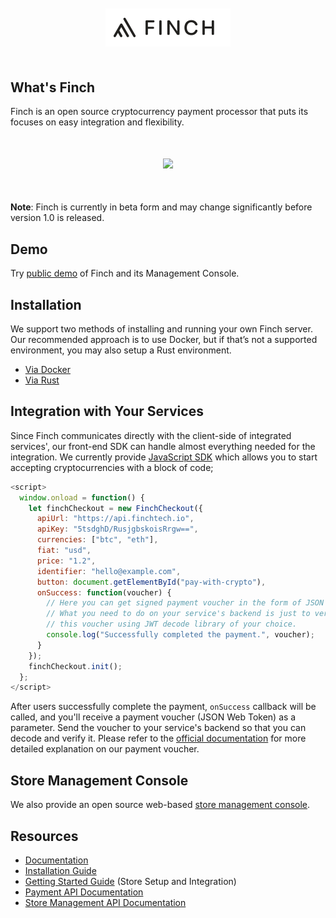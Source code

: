 <div style="text-align:center; margin: 50px 0">
  <img src="docs/finch-logo.png" width="200" />
</div>

## What's Finch

Finch is an open source cryptocurrency payment processor that puts its focuses on easy integration and flexibility.

<div style="text-align:center; margin: 50px 0">
    <img src="https://finch.ams3.cdn.digitaloceanspaces.com/branding/finch-modal.gif" width="600" />
</div>

**Note**: Finch is currently in beta form and may change significantly before version 1.0 is released.

## Demo

Try [public demo](https://app.finchtech.io) of Finch and its Management Console.

## Installation

We support two methods of installing and running your own Finch server. Our recommended approach is to use Docker, but if that’s not a supported environment, you may also setup a Rust environment.

- [Via Docker](https://docs.finchtech.io/docs/installation/installation_with_docker)
- [Via Rust](https://docs.finchtech.io/docs/installation/installation_with_rust)

## Integration with Your Services

Since Finch communicates directly with the client-side of integrated services', our front-end SDK can handle almost everything needed for the integration. We currently provide [JavaScript SDK](https://github.com/finch-tech/finch-sdk-javascript) which allows you to start accepting cryptocurrencies with a block of code;

```js
<script>
  window.onload = function() {
    let finchCheckout = new FinchCheckout({
      apiUrl: "https://api.finchtech.io",
      apiKey: "5tsdghD/RusjgbskoisRrgw==",
      currencies: ["btc", "eth"],
      fiat: "usd",
      price: "1.2",
      identifier: "hello@example.com",
      button: document.getElementById("pay-with-crypto"),
      onSuccess: function(voucher) {
        // Here you can get signed payment voucher in the form of JSON Web Token.
        // What you need to do on your service's backend is just to verify
        // this voucher using JWT decode library of your choice.
        console.log("Successfully completed the payment.", voucher);
      }
    });
    finchCheckout.init();
  };
</script>
```

After users successfully complete the payment, `onSuccess` callback will be called, and you'll receive a payment voucher (JSON Web Token) as a parameter. Send the voucher to your service's backend so that you can decode and verify it.
Please refer to the [official documentation](https://docs.finchtech.io/docs/getting_started/payment_verification) for more detailed explanation on our payment voucher.

## Store Management Console

We also provide an open source web-based [store management console](https://github.com/finch-tech/finch-management-console).

## Resources

- [Documentation](https://docs.finchtech.io/docs/home/overview.html)
- [Installation Guide](https://docs.finchtech.io/docs/installation/server)
- [Getting Started Guide](https://docs.finchtech.io/docs/getting_started/overview) (Store Setup and Integration)
- [Payment API Documentation](https://docs.finchtech.io/docs/payment_api/payments/create)
- [Store Management API Documentation](https://docs.finchtech.io/docs/management_api/auth/registration)
